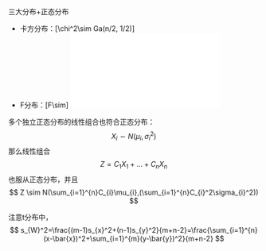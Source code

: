 三大分布+正态分布

- 卡方分布：\[\chi^2\sim Ga(n/2, 1/2)\]
- F分布：\[F\sim\]
![ds](distributions.pdf)

多个独立正态分布的线性组合也符合正态分布：
$$
X_i\sim N(\mu_{i},\sigma_{i}^2)
$$
那么线性组合
$$
Z=C_{1}X_{1}+...+C_{n}X_{n}
$$
也服从正态分布，并且
$$
Z \sim N(\sum_{i=1}^{n}C_{i}\mu_{i},(\sum_{i=1}^{n}C_{i}^2\sigma_{i}^2))
$$

注意t分布中，
$$
s_{W}^2=\frac{(m-1)s_{x}^2+(n-1)s_{y}^2}{m+n-2}=\frac{\sum_{i=1}^{n}(x-\bar{x})^2+\sum_{i=1}^{m}(y-\bar{y})^2}{m+n-2}
$$